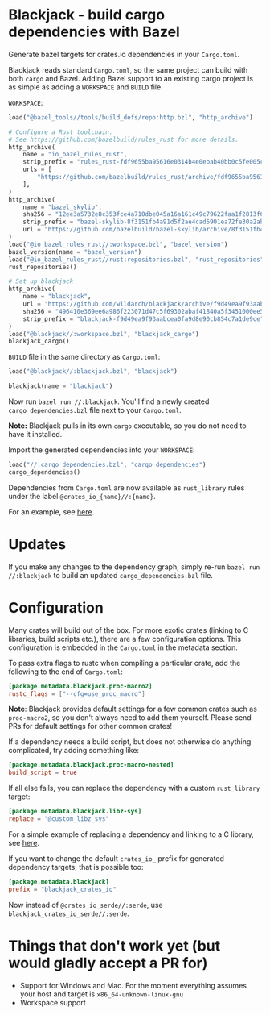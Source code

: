# Blackjack - build cargo dependencies with Bazel
Generate bazel targets for crates.io dependencies in your `Cargo.toml`.

Blackjack reads standard `Cargo.toml`, so the same project can build with both `cargo` and Bazel.
Adding Bazel support to an existing cargo project is as simple as adding a `WORKSPACE` and `BUILD` file.

`WORKSPACE`:

```python
load("@bazel_tools//tools/build_defs/repo:http.bzl", "http_archive")

# Configure a Rust toolchain.
# See https://github.com/bazelbuild/rules_rust for more details.
http_archive(
    name = "io_bazel_rules_rust",
    strip_prefix = "rules_rust-fdf9655ba95616e0314b4e0ebab40bb0c5fe005c",
    urls = [
        "https://github.com/bazelbuild/rules_rust/archive/fdf9655ba95616e0314b4e0ebab40bb0c5fe005c.zip",
    ],
)
http_archive(
    name = "bazel_skylib",
    sha256 = "12ee3a5732e8c353fce4a710dbe045a16a161c49c79622faa1f2813f668bb442",
    strip_prefix = "bazel-skylib-8f3151fb4a91d5f2ae4cad5901ea72fe30a2aba0",
    url = "https://github.com/bazelbuild/bazel-skylib/archive/8f3151fb4a91d5f2ae4cad5901ea72fe30a2aba0.tar.gz",  # 2020-07-10
)
load("@io_bazel_rules_rust//:workspace.bzl", "bazel_version")
bazel_version(name = "bazel_version")
load("@io_bazel_rules_rust//rust:repositories.bzl", "rust_repositories")
rust_repositories()

# Set up blackjack
http_archive(
    name = "blackjack",
    url = "https://github.com/wildarch/blackjack/archive/f9d49ea9f93aabcea0fa9d8e90cb854c7a1de9ce.zip",
    sha256 = "496410e369ee6a986f223071d47c5f69302abaf41840a5f3451000ee5f4739bd",
    strip_prefix = "blackjack-f9d49ea9f93aabcea0fa9d8e90cb854c7a1de9ce",
)
load("@blackjack//:workspace.bzl", "blackjack_cargo")
blackjack_cargo()
```

`BUILD` file in the same directory as `Cargo.toml`:

```python
load("@blackjack//:blackjack.bzl", "blackjack")

blackjack(name = "blackjack")
```

Now run `bazel run //:blackjack`. You'll find a newly created `cargo_dependencies.bzl` file next to your `Cargo.toml`.

**Note:** Blackjack pulls in its own `cargo` executable, so you do not need to have it installed.

Import the generated dependencies into your `WORKSPACE`:

```python
load("//:cargo_dependencies.bzl", "cargo_dependencies")
cargo_dependencies()
```

Dependencies from `Cargo.toml` are now available as `rust_library` rules under the label `@crates_io_{name}//:{name}`.

For an example, see [here](https://github.com/wildarch/blackjack/tree/master/tests/popular_crates).

# Updates
If you make any changes to the dependency graph, simply re-run `bazel run //:blackjack` to build an updated `cargo_dependencies.bzl` file. 

# Configuration
Many crates will build out of the box. For more exotic crates (linking to C libraries, build scripts etc.), there are a few configuration options. This configuration is embedded in the `Cargo.toml` in the metadata section.

To pass extra flags to rustc when compiling a particular crate, add the following to the end of `Cargo.toml`:

```toml
[package.metadata.blackjack.proc-macro2]
rustc_flags = ["--cfg=use_proc_macro"]
```

**Note**: Blackjack provides default settings for a few common crates such as `proc-macro2`, so you don't always need to add them yourself. 
Please send PRs for default settings for other common crates!

If a dependency needs a build script, but does not otherwise do anything complicated, try adding something like:

```toml
[package.metadata.blackjack.proc-macro-nested]
build_script = true
```

If all else fails, you can replace the dependency with a custom `rust_library` target:

```toml
[package.metadata.blackjack.libz-sys]
replace = "@custom_libz_sys"
```

For a simple example of replacing a dependency and linking to a C library, see [here](https://github.com/wildarch/blackjack/tree/master/tests/linkc).

If you want to change the default `crates_io_` prefix for generated dependency targets, that is possible too:

```toml
[package.metadata.blackjack]
prefix = "blackjack_crates_io"
```

Now instead of `@crates_io_serde//:serde`, use `blackjack_crates_io_serde//:serde`.

# Things that don't work yet (but would gladly accept a PR for)
* Support for Windows and Mac. For the moment everything assumes your host and target is `x86_64-unknown-linux-gnu`
* Workspace support
